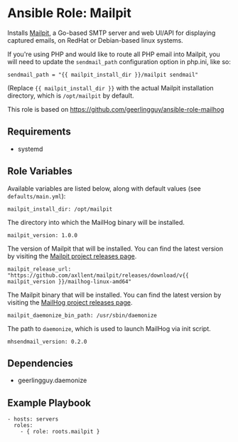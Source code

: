 # Ansible Role: Mailpit

Installs [Mailpit](https://github.com/axllent/mailpit), a Go-based SMTP server and web UI/API for displaying captured emails, on RedHat or Debian-based linux systems.

If you're using PHP and would like to route all PHP email into Mailpit, you will need to update the `sendmail_path` configuration option in php.ini, like so:

    sendmail_path = "{{ mailpit_install_dir }}/mailpit sendmail"

(Replace `{{ mailpit_install_dir }}` with the actual Mailpit installation directory, which is `/opt/mailpit` by default.

This role is based on https://github.com/geerlingguy/ansible-role-mailhog

## Requirements

* systemd

## Role Variables

Available variables are listed below, along with default values (see `defaults/main.yml`):

    mailpit_install_dir: /opt/mailpit

The directory into which the MailHog binary will be installed.

    mailpit_version: 1.0.0

The version of Mailpit that will be installed. You can find the latest version by visiting the [Mailpit project releases page](https://github.com/axllent/mailpit/releases).

    mailpit_release_url: "https://github.com/axllent/mailpit/releases/download/v{{ mailpit_version }}/mailhog-linux-amd64"

The Mailpit binary that will be installed. You can find the latest version by visiting the [MailHog project releases page](https://github.com/mailpit/MailHog/releases).

    mailpit_daemonize_bin_path: /usr/sbin/daemonize

The path to `daemonize`, which is used to launch MailHog via init script.

    mhsendmail_version: 0.2.0

## Dependencies

  - geerlingguy.daemonize

## Example Playbook

    - hosts: servers
      roles:
        - { role: roots.mailpit }
